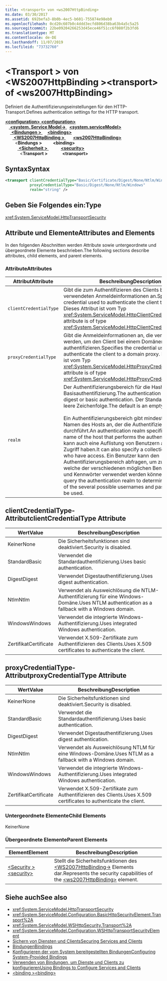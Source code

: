 ```yaml
---
title: <transport> von <ws2007HttpBinding>
ms.date: 03/30/2017
ms.assetid: 692befa3-8b0b-4ec5-b601-755874e98eb0
ms.openlocfilehash: 0cd20c607b0c4ddd3ecfd806d38ba63b4a5c5a25
ms.sourcegitcommit: 22be09204266253d45ece46f51cc6f080f2b3fd6
ms.translationtype: MT
ms.contentlocale: de-DE
ms.lasthandoff: 11/07/2019
ms.locfileid: "73732760"
---
```

# <a name="transport-of-ws2007httpbinding"></a><span data-ttu-id="ccbe8-102">\<Transport > von \<WS2007HttpBinding ></span><span class="sxs-lookup"><span data-stu-id="ccbe8-102">\<transport> of \<ws2007HttpBinding></span></span>
<span data-ttu-id="ccbe8-103">Definiert die Authentifizierungseinstellungen für den HTTP-Transport.</span><span class="sxs-lookup"><span data-stu-id="ccbe8-103">Defines authentication settings for the HTTP transport.</span></span>  
  
<span data-ttu-id="ccbe8-104">[ **\<configuration>** ](../configuration-element.md)</span><span class="sxs-lookup"><span data-stu-id="ccbe8-104">[**\<configuration>**](../configuration-element.md)</span></span>\
<span data-ttu-id="ccbe8-105">&nbsp; &nbsp;[ **\<system. Service Model->** ](system-servicemodel.md) </span><span class="sxs-lookup"><span data-stu-id="ccbe8-105">&nbsp;&nbsp;[**\<system.serviceModel>**](system-servicemodel.md)</span></span>\
<span data-ttu-id="ccbe8-106">&nbsp;&nbsp;&nbsp;&nbsp;[ **\<Bindungen >** ](bindings.md)</span><span class="sxs-lookup"><span data-stu-id="ccbe8-106">&nbsp;&nbsp;&nbsp;&nbsp;[**\<bindings>**](bindings.md)</span></span>\
<span data-ttu-id="ccbe8-107">&nbsp;&nbsp;&nbsp;&nbsp;&nbsp;&nbsp;[ **\<WS2007HttpBinding >** ](ws2007httpbinding.md)</span><span class="sxs-lookup"><span data-stu-id="ccbe8-107">&nbsp;&nbsp;&nbsp;&nbsp;&nbsp;&nbsp;[**\<ws2007HttpBinding>**](ws2007httpbinding.md)</span></span>\
<span data-ttu-id="ccbe8-108">&nbsp;&nbsp;&nbsp;&nbsp;&nbsp;&nbsp;&nbsp;&nbsp;\<**Bindungs >** </span><span class="sxs-lookup"><span data-stu-id="ccbe8-108">&nbsp;&nbsp;&nbsp;&nbsp;&nbsp;&nbsp;&nbsp;&nbsp;**\<binding>**</span></span>\
<span data-ttu-id="ccbe8-109">&nbsp;&nbsp;&nbsp;&nbsp;&nbsp;&nbsp;&nbsp;&nbsp;&nbsp;&nbsp;[ **\<Sicherheit >** ](security-of-ws2007httpbinding.md)</span><span class="sxs-lookup"><span data-stu-id="ccbe8-109">&nbsp;&nbsp;&nbsp;&nbsp;&nbsp;&nbsp;&nbsp;&nbsp;&nbsp;&nbsp;[**\<security>**](security-of-ws2007httpbinding.md)</span></span>\
<span data-ttu-id="ccbe8-110">&nbsp;&nbsp;&nbsp;&nbsp;&nbsp;&nbsp;&nbsp;&nbsp;&nbsp;&nbsp;&nbsp;&nbsp;\<**Transport >**</span><span class="sxs-lookup"><span data-stu-id="ccbe8-110">&nbsp;&nbsp;&nbsp;&nbsp;&nbsp;&nbsp;&nbsp;&nbsp;&nbsp;&nbsp;&nbsp;&nbsp;**\<transport>**</span></span>  
  
## <a name="syntax"></a><span data-ttu-id="ccbe8-111">Syntax</span><span class="sxs-lookup"><span data-stu-id="ccbe8-111">Syntax</span></span>  
  
```xml  
<transport clientCredentialType="Basic/Certificate/Digest/None/Ntlm/Windows"
           proxyCredentialType="Basic/Digest/None/Ntlm/Windows"
           realm="string" />
```  
  
## <a name="type"></a><span data-ttu-id="ccbe8-112">Geben Sie Folgendes ein:</span><span class="sxs-lookup"><span data-stu-id="ccbe8-112">Type</span></span>  
 <xref:System.ServiceModel.HttpTransportSecurity>  
  
## <a name="attributes-and-elements"></a><span data-ttu-id="ccbe8-113">Attribute und Elemente</span><span class="sxs-lookup"><span data-stu-id="ccbe8-113">Attributes and Elements</span></span>  
 <span data-ttu-id="ccbe8-114">In den folgenden Abschnitten werden Attribute sowie untergeordnete und übergeordnete Elemente beschrieben.</span><span class="sxs-lookup"><span data-stu-id="ccbe8-114">The following sections describe attributes, child elements, and parent elements.</span></span>  
  
### <a name="attributes"></a><span data-ttu-id="ccbe8-115">Attribute</span><span class="sxs-lookup"><span data-stu-id="ccbe8-115">Attributes</span></span>  
  
|<span data-ttu-id="ccbe8-116">Attribut</span><span class="sxs-lookup"><span data-stu-id="ccbe8-116">Attribute</span></span>|<span data-ttu-id="ccbe8-117">Beschreibung</span><span class="sxs-lookup"><span data-stu-id="ccbe8-117">Description</span></span>|  
|---------------|-----------------|  
|`clientCredentialType`|<span data-ttu-id="ccbe8-118">Gibt die zum Authentifizieren des Clients beim Dienst verwendeten Anmeldeinformationen an.</span><span class="sxs-lookup"><span data-stu-id="ccbe8-118">Specifies the credential used to authenticate the client to the service.</span></span> <span data-ttu-id="ccbe8-119">Dieses Attribut ist vom Typ <xref:System.ServiceModel.HttpClientCredentialType>.</span><span class="sxs-lookup"><span data-stu-id="ccbe8-119">This attribute is of type <xref:System.ServiceModel.HttpClientCredentialType>.</span></span>|  
|`proxyCredentialType`|<span data-ttu-id="ccbe8-120">Gibt die Anmeldeinformationen an, die verwendet werden, um den Client bei einem Domänenproxy zu authentifizieren.</span><span class="sxs-lookup"><span data-stu-id="ccbe8-120">Specifies the credential used to authenticate the client to a domain proxy.</span></span> <span data-ttu-id="ccbe8-121">Dieses Attribut ist vom Typ <xref:System.ServiceModel.HttpProxyCredentialType>.</span><span class="sxs-lookup"><span data-stu-id="ccbe8-121">This attribute is of type <xref:System.ServiceModel.HttpProxyCredentialType>.</span></span>|  
|`realm`|<span data-ttu-id="ccbe8-122">Der Authentifizierungsbereich für die Hashwert- oder Basisauthentifizierung.</span><span class="sxs-lookup"><span data-stu-id="ccbe8-122">The authentication realm for digest or basic authentication.</span></span> <span data-ttu-id="ccbe8-123">Der Standardwert ist eine leere Zeichenfolge.</span><span class="sxs-lookup"><span data-stu-id="ccbe8-123">The default is an empty string.</span></span><br /><br /> <span data-ttu-id="ccbe8-124">Ein Authentifizierungsbereich gibt mindestens den Namen des Hosts an, der die Authentifizierung durchführt.</span><span class="sxs-lookup"><span data-stu-id="ccbe8-124">An authentication realm specifies at least the name of the host that performs the authentication.</span></span> <span data-ttu-id="ccbe8-125">Er kann auch eine Auflistung von Benutzern angeben, die Zugriff haben.</span><span class="sxs-lookup"><span data-stu-id="ccbe8-125">It can also specify a collection of users who have access.</span></span> <span data-ttu-id="ccbe8-126">Ein Benutzer kann den Authentifizierungsbereich abfragen, um zu bestimmen, welche der verschiedenen möglichen Benutzernamen und Kennwörter verwendet werden können.</span><span class="sxs-lookup"><span data-stu-id="ccbe8-126">A user can query the authentication realm to determine which one of the several possible usernames and passwords can be used.</span></span>|  
  
## <a name="clientcredentialtype-attribute"></a><span data-ttu-id="ccbe8-127">clientCredentialType-Attribut</span><span class="sxs-lookup"><span data-stu-id="ccbe8-127">clientCredentialType Attribute</span></span>  
  
|<span data-ttu-id="ccbe8-128">Wert</span><span class="sxs-lookup"><span data-stu-id="ccbe8-128">Value</span></span>|<span data-ttu-id="ccbe8-129">Beschreibung</span><span class="sxs-lookup"><span data-stu-id="ccbe8-129">Description</span></span>|  
|-----------|-----------------|  
|<span data-ttu-id="ccbe8-130">Keiner</span><span class="sxs-lookup"><span data-stu-id="ccbe8-130">None</span></span>|<span data-ttu-id="ccbe8-131">Die Sicherheitsfunktionen sind deaktiviert.</span><span class="sxs-lookup"><span data-stu-id="ccbe8-131">Security is disabled.</span></span>|  
|<span data-ttu-id="ccbe8-132">Standard</span><span class="sxs-lookup"><span data-stu-id="ccbe8-132">Basic</span></span>|<span data-ttu-id="ccbe8-133">Verwendet die Standardauthentifizierung.</span><span class="sxs-lookup"><span data-stu-id="ccbe8-133">Uses basic authentication.</span></span>|  
|<span data-ttu-id="ccbe8-134">Digest</span><span class="sxs-lookup"><span data-stu-id="ccbe8-134">Digest</span></span>|<span data-ttu-id="ccbe8-135">Verwendet Digestauthentifizierung.</span><span class="sxs-lookup"><span data-stu-id="ccbe8-135">Uses digest authentication.</span></span>|  
|<span data-ttu-id="ccbe8-136">Ntlm</span><span class="sxs-lookup"><span data-stu-id="ccbe8-136">Ntlm</span></span>|<span data-ttu-id="ccbe8-137">Verwendet als Ausweichlösung die NTLM-Authentifizierung für eine Windows-Domäne.</span><span class="sxs-lookup"><span data-stu-id="ccbe8-137">Uses NTLM authentication as a fallback with a Windows domain.</span></span>|  
|<span data-ttu-id="ccbe8-138">Windows</span><span class="sxs-lookup"><span data-stu-id="ccbe8-138">Windows</span></span>|<span data-ttu-id="ccbe8-139">Verwendet die integrierte Windows-Authentifizierung.</span><span class="sxs-lookup"><span data-stu-id="ccbe8-139">Uses integrated Windows authentication.</span></span>|  
|<span data-ttu-id="ccbe8-140">Zertifikat</span><span class="sxs-lookup"><span data-stu-id="ccbe8-140">Certificate</span></span>|<span data-ttu-id="ccbe8-141">Verwendet X.509-Zertifikate zum Authentifizieren des Clients.</span><span class="sxs-lookup"><span data-stu-id="ccbe8-141">Uses X.509 certificates to authenticate the client.</span></span>|  
  
## <a name="proxycredentialtype-attribute"></a><span data-ttu-id="ccbe8-142">proxyCredentialType-Attribut</span><span class="sxs-lookup"><span data-stu-id="ccbe8-142">proxyCredentialType Attribute</span></span>  
  
|<span data-ttu-id="ccbe8-143">Wert</span><span class="sxs-lookup"><span data-stu-id="ccbe8-143">Value</span></span>|<span data-ttu-id="ccbe8-144">Beschreibung</span><span class="sxs-lookup"><span data-stu-id="ccbe8-144">Description</span></span>|  
|-----------|-----------------|  
|<span data-ttu-id="ccbe8-145">Keiner</span><span class="sxs-lookup"><span data-stu-id="ccbe8-145">None</span></span>|<span data-ttu-id="ccbe8-146">Die Sicherheitsfunktionen sind deaktiviert.</span><span class="sxs-lookup"><span data-stu-id="ccbe8-146">Security is disabled.</span></span>|  
|<span data-ttu-id="ccbe8-147">Standard</span><span class="sxs-lookup"><span data-stu-id="ccbe8-147">Basic</span></span>|<span data-ttu-id="ccbe8-148">Verwendet die Standardauthentifizierung.</span><span class="sxs-lookup"><span data-stu-id="ccbe8-148">Uses basic authentication.</span></span>|  
|<span data-ttu-id="ccbe8-149">Digest</span><span class="sxs-lookup"><span data-stu-id="ccbe8-149">Digest</span></span>|<span data-ttu-id="ccbe8-150">Verwendet Digestauthentifizierung.</span><span class="sxs-lookup"><span data-stu-id="ccbe8-150">Uses digest authentication.</span></span>|  
|<span data-ttu-id="ccbe8-151">Ntlm</span><span class="sxs-lookup"><span data-stu-id="ccbe8-151">Ntlm</span></span>|<span data-ttu-id="ccbe8-152">Verwendet als Ausweichlösung NTLM für eine Windows-Domäne.</span><span class="sxs-lookup"><span data-stu-id="ccbe8-152">Uses NTLM as a fallback with a Windows domain.</span></span>|  
|<span data-ttu-id="ccbe8-153">Windows</span><span class="sxs-lookup"><span data-stu-id="ccbe8-153">Windows</span></span>|<span data-ttu-id="ccbe8-154">Verwendet die integrierte Windows-Authentifizierung.</span><span class="sxs-lookup"><span data-stu-id="ccbe8-154">Uses integrated Windows authentication.</span></span>|  
|<span data-ttu-id="ccbe8-155">Zertifikat</span><span class="sxs-lookup"><span data-stu-id="ccbe8-155">Certificate</span></span>|<span data-ttu-id="ccbe8-156">Verwendet X.509-Zertifikate zum Authentifizieren des Clients.</span><span class="sxs-lookup"><span data-stu-id="ccbe8-156">Uses X.509 certificates to authenticate the client.</span></span>|  
  
### <a name="child-elements"></a><span data-ttu-id="ccbe8-157">Untergeordnete Elemente</span><span class="sxs-lookup"><span data-stu-id="ccbe8-157">Child Elements</span></span>  
 <span data-ttu-id="ccbe8-158">Keiner</span><span class="sxs-lookup"><span data-stu-id="ccbe8-158">None</span></span>  
  
### <a name="parent-elements"></a><span data-ttu-id="ccbe8-159">Übergeordnete Elemente</span><span class="sxs-lookup"><span data-stu-id="ccbe8-159">Parent Elements</span></span>  
  
|<span data-ttu-id="ccbe8-160">Element</span><span class="sxs-lookup"><span data-stu-id="ccbe8-160">Element</span></span>|<span data-ttu-id="ccbe8-161">Beschreibung</span><span class="sxs-lookup"><span data-stu-id="ccbe8-161">Description</span></span>|  
|-------------|-----------------|  
|[<span data-ttu-id="ccbe8-162">\<Security ></span><span class="sxs-lookup"><span data-stu-id="ccbe8-162">\<security></span></span>](security-of-ws2007httpbinding.md)|<span data-ttu-id="ccbe8-163">Stellt die Sicherheitsfunktionen des [\<WS2007HttpBinding->](ws2007httpbinding.md) Elements dar.</span><span class="sxs-lookup"><span data-stu-id="ccbe8-163">Represents the security capabilities of the [\<ws2007HttpBinding>](ws2007httpbinding.md) element.</span></span>|  
  
## <a name="see-also"></a><span data-ttu-id="ccbe8-164">Siehe auch</span><span class="sxs-lookup"><span data-stu-id="ccbe8-164">See also</span></span>

- <xref:System.ServiceModel.HttpTransportSecurity>
- <xref:System.ServiceModel.Configuration.BasicHttpSecurityElement.Transport%2A>
- <xref:System.ServiceModel.WSHttpSecurity.Transport%2A>
- <xref:System.ServiceModel.Configuration.WSHttpTransportSecurityElement>
- [<span data-ttu-id="ccbe8-165">Sichern von Diensten und Clients</span><span class="sxs-lookup"><span data-stu-id="ccbe8-165">Securing Services and Clients</span></span>](../../../wcf/feature-details/securing-services-and-clients.md)
- [<span data-ttu-id="ccbe8-166">Bindungen</span><span class="sxs-lookup"><span data-stu-id="ccbe8-166">Bindings</span></span>](../../../wcf/bindings.md)
- [<span data-ttu-id="ccbe8-167">Konfigurieren der vom System bereitgestellten Bindungen</span><span class="sxs-lookup"><span data-stu-id="ccbe8-167">Configuring System-Provided Bindings</span></span>](../../../wcf/feature-details/configuring-system-provided-bindings.md)
- [<span data-ttu-id="ccbe8-168">Verwenden von Bindungen, um Dienste und Clients zu konfigurieren</span><span class="sxs-lookup"><span data-stu-id="ccbe8-168">Using Bindings to Configure Services and Clients</span></span>](../../../wcf/using-bindings-to-configure-services-and-clients.md)
- [<span data-ttu-id="ccbe8-169">\<binding ></span><span class="sxs-lookup"><span data-stu-id="ccbe8-169">\<binding></span></span>](bindings.md)
